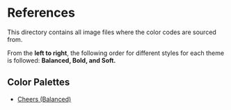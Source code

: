 # References

This directory contains all image files where the color codes are sourced from.

From the **left to right**, the following order for different styles for each theme is followed: **Balanced, Bold, and Soft.**


## Color Palettes
- [Cheers (Balanced)](https://coolors.co/fac038-fbd06a-fcd988-fde6af-feecc3-333333-999999-cccccc-ffffff) 
